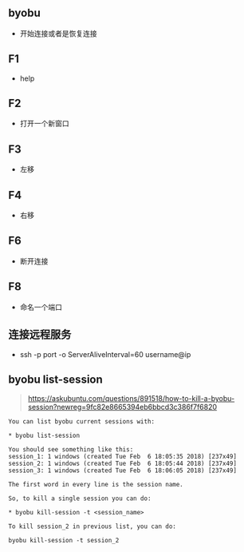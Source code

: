 ## byobu
* 开始连接或者是恢复连接

## F1
* help

## F2
* 打开一个新窗口

## F3
* 左移

## F4
* 右移

## F6
* 断开连接

## F8
* 命名一个端口


## 连接远程服务
* ssh -p port -o ServerAliveInterval=60 username@ip



## byobu list-session

> https://askubuntu.com/questions/891518/how-to-kill-a-byobu-session?newreg=9fc82e8665394eb6bbcd3c386f7f6820
```   
You can list byobu current sessions with:

* byobu list-session

You should see something like this: 
session_1: 1 windows (created Tue Feb  6 18:05:35 2018) [237x49]
session_2: 1 windows (created Tue Feb  6 18:05:44 2018) [237x49]
session_3: 1 windows (created Tue Feb  6 18:06:05 2018) [237x49]

The first word in every line is the session name.

So, to kill a single session you can do:

* byobu kill-session -t <session_name>

To kill session_2 in previous list, you can do:

byobu kill-session -t session_2

```
